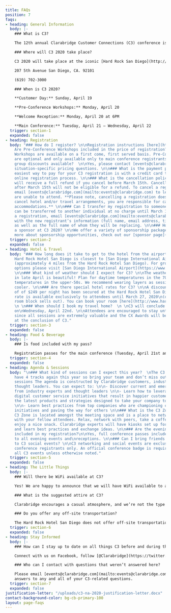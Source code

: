 ```yaml
---
title: FAQs
position: 7
faqs:
- heading: General Information
  body: |-
    ### What is C3?

    The 12th annual Clarabridge Customer Connections (C3) conference is the leading event for customer experience management and digital customer service professionals. This 4-day event features a lineup of cutting-edge keynote speakers and more than 30 sessions featuring Clarabridge customers, partners, and analysts. The agenda is made up of 4 tracks, industry-specific sessions, as well as the opportunity for hands-on training with Clarabridge experts during advanced sessions for customers.

    ### Where will C3 2020 take place?

    C3 2020 will take place at the iconic [Hard Rock San Diego](http://www.hardrockhotelsd.com){:target="_blank"}{:rel="noopener"}

    207 5th Avenue San Diego, CA. 92101

    (619) 702-3000

    ### When is C3 2020?

    **Customer Day:** Sunday, April 19

    **Pre-Conference Workshops:** Monday, April 20

    **Welcome Reception:** Monday, April 20 at 6PM

    **Main Conference:** Tuesday, April 21 – Wednesday, April 22
  trigger: section-1
  expanded: false
- heading: Registration
  body: "### How do I register? \n\nRegistration instructions [here](http://www.cvent.com/d/qhqzh7/4W)\n{:target=\"_blank\"}{:rel=\"noopener\"}\n\n###
    Are Pre-Conference Workshops included in the price of registration? \n\nYes, Pre-Conference
    Workshops are available on a first come, first served basis. Pre-Conference Workshops
    are optional and only available only to main conference registrants. \n\n### Are
    group discounts available?  \n\nYes, please contact [events@clarabridge.com](mailto:events@clarabridge.com)\nfor
    situation-specific pricing questions. \n\n### What is the payment policy? \n\nThe
    easiest way to pay for your C3 registration is with a credit card through the
    online registration process. \n\n### What is the cancellation policy? \n\nYou
    will receive a full refund if you cancel before March 15th. Cancellations received
    after March 15th will not be eligible for a refund. To cancel a registration,
    email [events@clarabridge.com](mailto:events@clarabridge.com) to let us know you
    are unable to attend. **Please note, cancelling a registration does not automatically
    cancel hotel and/or travel arrangements, you are responsible for cancelling any
    accommodations.** \n\n### Can I transfer my registration to someone else? \n\nRegistrations
    can be transferred to another individual at no charge until March 15th To transfer
    a registration, email [events@clarabridge.com](mailto:events@clarabridge.com)
    with the new registrant’s information (full name, email address, title, company)
    as well as the full name of whom they will be replacing. \n\n### How can I become
    a sponsor at C3 2020? \n\nWe offer a variety of sponsorship packages. To learn
    more about sponsorship opportunities, check out our [sponsor page](https://deploy-preview-1--c3-marketing-site.netlify.com/sponsors/){:target=\"_blank\"}{:rel=\"noopener\"}."
  trigger: section-2
  expanded: false
- heading: Hotel & Travel
  body: "### How long does it take to get to the hotel from the airport?  \n\nThe
    Hard Rock Hotel San Diego is closest to [San Diego International Airport](https://www.san.org){:target=\"_blank\"}{:rel=\"noopener\"}
    (approximately 4 miles from the Hard Rock Hotel San Diego). For ground transportation
    options please visit [San Diego International Airport](https://www.san.org){:target=\"_blank\"}{:rel=\"noopener\"}.
    \n\n### What kind of weather should I expect for C3? \n\nThe weather in San Diego
    in late April is beautiful! Plan for daytime temperatures in the 70s, and evening
    temperatures in the upper-50s. We recommend wearing layers as session rooms run
    cooler. \n\n### Are there special hotel rates for C3? \n\nA discounted room rate
    of of $249 per night has been secured at the Hard Rock Hotel San Diego. The discounted
    rate is available exclusively to attendees until March 27, 2020\n(or when the
    room block sells out). You can book your room [here](http://www.hardrockhotelsd.com/clarabridge-2020){:target=\"_blank\"}{:rel=\"noopener\"}.\n
    \n \n### When should I book my travel home?  \n \nC3 will conclude around 3PM
    on\nWednesday, April 22nd. \n\nAttendees are encouraged to stay until the end
    since all sessions are extremely valuable and the CX Awards will be announced
    at the conclusion of C3."
  trigger: section-3
  expanded: false
- heading: Food & Beverage
  body: |-
    ### Is food included with my pass?

    Registration passes for the main conference (Tuesday, April 21st and Wednesday, April 22nd) include breakfast, snacks during breaks, lunch and dinner. The Hard Rock offers a variety of dining options as well.
  trigger: section-4
  expanded: false
- heading: Agenda & Sessions
  body: "\n### What kind of sessions can I expect this year?  \nThe C3 agenda will
    have 4 tracks again this year so bring your team and don’t miss out on these valuable
    sessions The agenda is constructed by Clarabridge customers, industry analysts\nand
    thought leaders. You can expect to: \n\n- Discover current and emerging trends
    from industry experts and thought leaders \n\n- Learn how to leverage CEM and
    digital customer service initiatives that result in happier customers \n\n- Explore
    the latest products and strategies designed to take your company to the next level
    \n\n- Learn best practices from top companies who are championing customer service
    initiatives and paving the way for others \n\n### What is the C3 Zone? \n\nThe
    C3 Zone is located amongst the meeting space and is a place to network and unwind
    with your fellow attendees. Relax, network with peers, take a coffee break, or
    enjoy a nice snack. Clarabridge experts will have kiosks set up for you to stop
    and learn best practices and exchange ideas. \n\n### Are the evening receptions
    included in my registration?\n\nYes, full conference passes include invitations
    to all evening events and\nreceptions. \n\n### Can I bring friends and family
    to C3 social events? \n\nC3 networking and social events are exclusively for full
    conference registrants only. An official conference badge is required to attend
    all C3 events unless otherwise noted."
  trigger: section-5
  expanded: false
- heading: The Little Things
  body: |-
    ### Will there be WiFi available at C3?

    Yes! We are happy to announce that we will have WiFi available to all attendees. Login information will be available when you arrive at C3.

    ### What is the suggested attire at C3?

    Clarabridge encourages a casual atmosphere, and we’re not the type to impose a dress code. So wear whatever makes you comfortable, but you can’t go wrong with business casual. You may want to bring an extra layer to cover up, as session rooms can sometimes get a bit chilly.

    ### Do you offer any off-site transportation?

    The Hard Rock Hotel San Diego does not offer off-site transportation. Any additional transportation off-site will be at your personal expense and coordination.
  trigger: section-6
  expanded: false
- heading: Stay Informed
  body: |-
    ### How can I stay up to date on all things C3 before and during the event?

    Connect with us on Facebook, follow [@Clarabridge](https://twitter.com/Clarabridge){:target="_blank"}{:rel="noopener"} on Twitter and keep up with all things C3 with hashtag ['#C32020'](https://twitter.com/search?q=C320&src=typed_query){:target="_blank"}{:rel="noopener"} on social media.

    ### Who can I contact with questions that weren’t answered here?

    Please email [events@clarabridge.com](mailto:events@clarabridge.com) for
    answers to any and all of your C3-related questions.
  trigger: section-7
  expanded: false
justification-letter: "/uploads/c3-na-2020-justification-letter.docx"
contact-background-color: bg-cb-primary-100
layout: page-faqs
---
```


